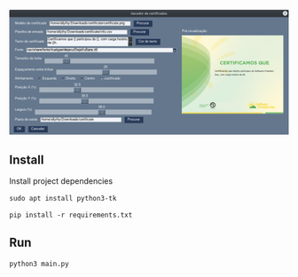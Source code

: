 ![certificate generator photo](screenshot/screenshot.png)

## Install

Install project dependencies

```
sudo apt install python3-tk
```

```
pip install -r requirements.txt
```

## Run

```
python3 main.py
```